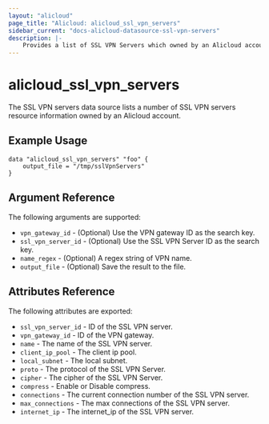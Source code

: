 ```yaml
---
layout: "alicloud"
page_title: "Alicloud: alicloud_ssl_vpn_servers"
sidebar_current: "docs-alicloud-datasource-ssl-vpn-servers"
description: |-
    Provides a list of SSL VPN Servers which owned by an Alicloud account.
---
```


# alicloud\_ssl_vpn_servers

The SSL VPN servers data source lists a number of SSL VPN servers resource information owned by an Alicloud account.

## Example Usage

```
data "alicloud_ssl_vpn_servers" "foo" {
	output_file = "/tmp/sslVpnServers"
}

```

## Argument Reference

The following arguments are supported:

* `vpn_gateway_id` - (Optional) Use the VPN gateway ID as the search key.
* `ssl_vpn_server_id` - (Optional) Use the SSL VPN Server ID as the search key.
* `name_regex` - (Optional) A regex string of VPN name.
* `output_file` - (Optional) Save the result to the file.

## Attributes Reference

The following attributes are exported:

* `ssl_vpn_server_id` - ID of the SSL VPN server.
* `vpn_gateway_id` - ID of the VPN gateway.
* `name` - The name of the SSL VPN server.
* `client_ip_pool` - The client ip pool.
* `local_subnet` - The local subnet.
* `proto` - The protocol of the SSL VPN Server.
* `cipher` - The cipher of the SSL VPN Server.
* `compress` - Enable or Disable compress.
* `connections` - The current connection number of the SSL VPN server.
* `max_connections` - The max connections of the SSL VPN server.
* `internet_ip` - The internet_ip of the SSL VPN server.
